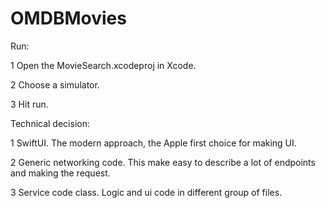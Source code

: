 # OMDBMovies

Run:

1 Open the MovieSearch.xcodeproj in Xcode.

2 Choose a simulator.

3 Hit run.

Technical decision:

1 SwiftUI. The modern approach, the Apple first choice for making UI.

2 Generic networking code. This make easy to describe a lot of endpoints and making the request.

3 Service code class. Logic and ui code in different group of files.

